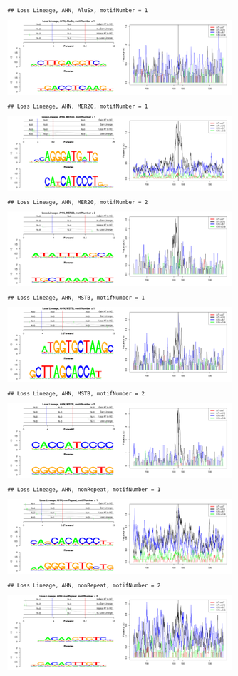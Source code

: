 

```
## Loss Lineage, AHN, AluSx, motifNumber = 1
```

![plot of chunk motifPValues](figure/motifPValues1.png) 

```
## Loss Lineage, AHN, MER20, motifNumber = 1
```

![plot of chunk motifPValues](figure/motifPValues2.png) 

```
## Loss Lineage, AHN, MER20, motifNumber = 2
```

![plot of chunk motifPValues](figure/motifPValues3.png) 

```
## Loss Lineage, AHN, MSTB, motifNumber = 1
```

![plot of chunk motifPValues](figure/motifPValues4.png) 

```
## Loss Lineage, AHN, MSTB, motifNumber = 2
```

![plot of chunk motifPValues](figure/motifPValues5.png) 

```
## Loss Lineage, AHN, nonRepeat, motifNumber = 1
```

![plot of chunk motifPValues](figure/motifPValues6.png) 

```
## Loss Lineage, AHN, nonRepeat, motifNumber = 2
```

![plot of chunk motifPValues](figure/motifPValues7.png) 
  

